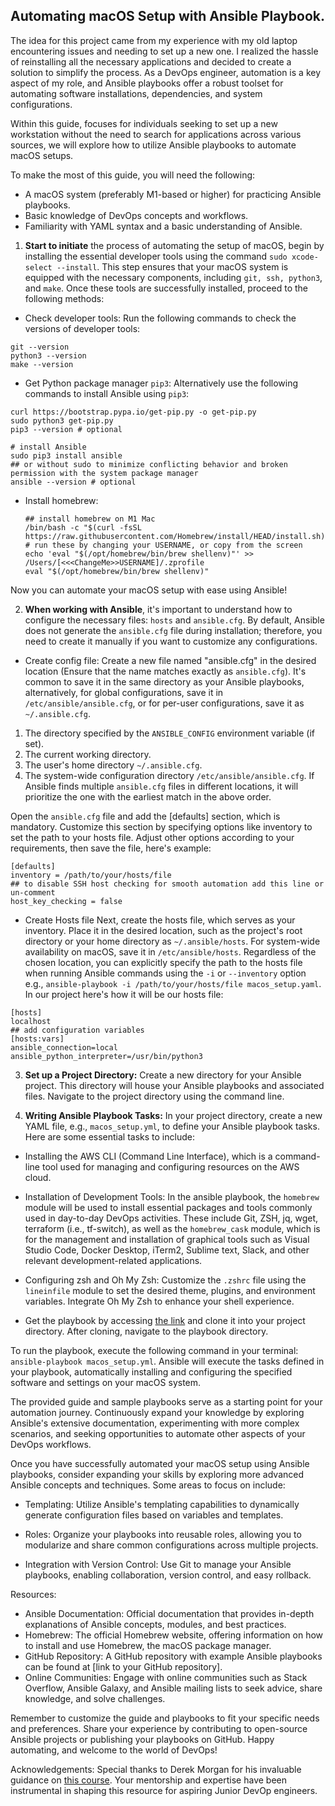 ## Automating macOS Setup with Ansible Playbook.

The idea for this project came from my experience with my old laptop encountering issues and needing to set up a new one. I realized the hassle of reinstalling all the necessary applications and decided to create a solution to simplify the process. As a DevOps engineer, automation is a key aspect of my role, and Ansible playbooks offer a robust toolset for automating software installations, dependencies, and system configurations.

Within this guide, focuses for individuals seeking to set up a new workstation without the need to search for applications across various sources, we will explore how to utilize Ansible playbooks to automate macOS setups.

To make the most of this guide, you will need the following:

- A macOS system (preferably M1-based or higher) for practicing Ansible playbooks.
- Basic knowledge of DevOps concepts and workflows.
- Familiarity with YAML syntax and a basic understanding of Ansible.


1. **Start to initiate** the process of automating the setup of macOS, begin by installing the essential developer tools using the command `sudo xcode-select --install`. This step ensures that your macOS system is equipped with the necessary components, including `git, ssh, python3`, and `make`. Once these tools are successfully installed, proceed to the following methods:
  
  - Check developer tools:
   Run the following commands to check the versions of developer tools:
   ```
   git --version
   python3 --version
   make --version
   ```
  - Get Python package manager `pip3`:
   Alternatively use the following commands to install Ansible using `pip3`:
   ```
   curl https://bootstrap.pypa.io/get-pip.py -o get-pip.py
   sudo python3 get-pip.py
   pip3 --version # optional
   
   # install Ansible
   sudo pip3 install ansible
   ## or without sudo to minimize conflicting behavior and broken permission with the system package manager
   ansible --version # optional
   ```
- Install homebrew:
   ```
   ## install homebrew on M1 Mac
   /bin/bash -c "$(curl -fsSL https://raw.githubusercontent.com/Homebrew/install/HEAD/install.sh)"
   # run these by changing your USERNAME, or copy from the screen
   echo 'eval "$(/opt/homebrew/bin/brew shellenv)"' >> /Users/[<<<ChangeMe>>USERNAME]/.zprofile
   eval "$(/opt/homebrew/bin/brew shellenv)"
   ```
Now you can automate your macOS setup with ease using Ansible!

2. **When working with Ansible**, it's important to understand how to configure the necessary files: `hosts` and `ansible.cfg`. By default, Ansible does not generate the `ansible.cfg` file during installation; therefore, you need to create it manually if you want to customize any configurations.

- Create config file:
Create a new file named "ansible.cfg" in the desired location (Ensure that the name matches exactly as `ansible.cfg`). It's common to save it in the same directory as your Ansible playbooks, alternatively, for global configurations, save it in `/etc/ansible/ansible.cfg`, or for per-user configurations, save it as `~/.ansible.cfg`.
1. The directory specified by the `ANSIBLE_CONFIG` environment variable (if set).
2. The current working directory.
3. The user's home directory `~/.ansible.cfg`.
4. The system-wide configuration directory `/etc/ansible/ansible.cfg`.
If Ansible finds multiple `ansible.cfg` files in different locations, it will prioritize the one with the earliest match in the above order.

Open the `ansible.cfg` file and add the [defaults] section, which is mandatory. Customize this section by specifying options like inventory to set the path to your hosts file. Adjust other options according to your requirements, then save the file, here's example:
```
[defaults]
inventory = /path/to/your/hosts/file
## to disable SSH host checking for smooth automation add this line or un-comment
host_key_checking = false
```
- Create Hosts file
Next, create the hosts file, which serves as your inventory. Place it in the desired location, such as the project's root directory or your home directory as `~/.ansible/hosts`. For system-wide availability on macOS, save it in `/etc/ansible/hosts`.
Regardless of the chosen location, you can explicitly specify the path to the hosts file when running Ansible commands using the `-i` or `--inventory` option e.g., `ansible-playbook -i /path/to/your/hosts/file macos_setup.yaml`. In our project here's how it will be our hosts file:
```
[hosts]
localhost
## add configuration variables
[hosts:vars]
ansible_connection=local
ansible_python_interpreter=/usr/bin/python3
```

3. **Set up a Project Directory:** Create a new directory for your Ansible project. This directory will house your Ansible playbooks and associated files. Navigate to the project directory using the command line.

5. **Writing Ansible Playbook Tasks:**
In your project directory, create a new YAML file, e.g., `macos_setup.yml`, to define your Ansible playbook tasks. Here are some essential tasks to include:

- Installing the AWS CLI (Command Line Interface), which is a command-line tool used for managing and configuring resources on the AWS cloud.

- Installation of Development Tools: In the ansible playbook, the `homebrew` module will be used to install essential packages and tools commonly used in day-to-day DevOps activities. These include Git, ZSH, jq, wget, terraform (i.e., tf-switch), as well as the `homebrew_cask` module, which is for the management and installation of graphical tools such as Visual Studio Code, Docker Desktop, iTerm2, Sublime text, Slack, and other relevant development-related applications.

- Configuring zsh and Oh My Zsh: Customize the `.zshrc` file using the `lineinfile` module to set the desired theme, plugins, and environment variables. Integrate Oh My Zsh to enhance your shell experience.

- Get the playbook by accessing [the link]() and clone it into your project directory. After cloning, navigate to the playbook directory.

To run the playbook, execute the following command in your terminal: `ansible-playbook macos_setup.yml`. Ansible will execute the tasks defined in your playbook, automatically installing and configuring the specified software and settings on your macOS system.

The provided guide and sample playbooks serve as a starting point for your automation journey. Continuously expand your knowledge by exploring Ansible's extensive documentation, experimenting with more complex scenarios, and seeking opportunities to automate other aspects of your DevOps workflows.

Once you have successfully automated your macOS setup using Ansible playbooks, consider expanding your skills by exploring more advanced Ansible concepts and techniques. Some areas to focus on include:

- Templating: Utilize Ansible's templating capabilities to dynamically generate configuration files based on variables and templates.

- Roles: Organize your playbooks into reusable roles, allowing you to modularize and share common configurations across multiple projects.

- Integration with Version Control: Use Git to manage your Ansible playbooks, enabling collaboration, version control, and easy rollback.

Resources:
- Ansible Documentation: Official documentation that provides in-depth explanations of Ansible concepts, modules, and best practices.
- Homebrew: The official Homebrew website, offering information on how to install and use Homebrew, the macOS package manager.
- GitHub Repository: A GitHub repository with example Ansible playbooks can be found at [link to your GitHub repository].
- Online Communities: Engage with online communities such as Stack Overflow, Ansible Galaxy, and Ansible mailing lists to seek advice, share knowledge, and solve challenges.

Remember to customize the guide and playbooks to fit your specific needs and preferences. Share your experience by contributing to open-source Ansible projects or publishing your playbooks on GitHub. Happy automating, and welcome to the world of DevOps!

Acknowledgements:
Special thanks to Derek Morgan for his invaluable guidance on [this course](https://www.udemy.com/course/devops-in-the-cloud/). Your mentorship and expertise have been instrumental in shaping this resource for aspiring Junior DevOp engineers.
